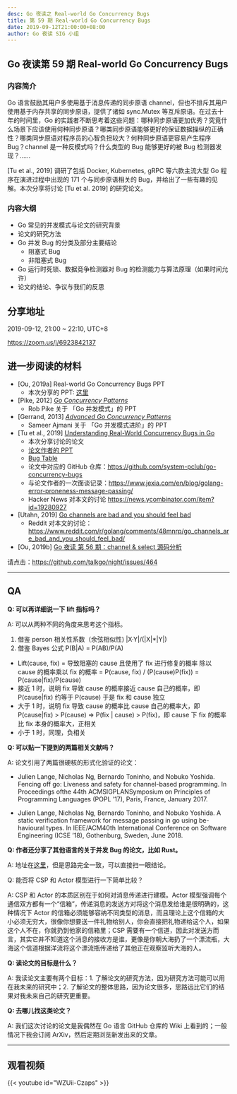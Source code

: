 ```yaml
---
desc: Go 夜读之 Real-world Go Concurrency Bugs
title: 第 59 期 Real-world Go Concurrency Bugs
date: 2019-09-12T21:00:00+08:00
author: Go 夜读 SIG 小组
---
```


## Go 夜读第 59 期 Real-world Go Concurrency Bugs

### 内容简介

Go 语言鼓励其用户多使用基于消息传递的同步原语 channel，但也不排斥其用户使用基于内存共享的同步原语，提供了诸如 sync.Mutex 等互斥原语。在过去十年的时间里，Go 的实践者不断思考着这些问题：哪种同步原语更加优秀？究竟什么场景下应该使用何种同步原语？哪类同步原语能够更好的保证数据操纵的正确性？哪类同步原语对程序员的心智负担较大？何种同步原语更容易产生程序 Bug？channel 是一种反模式吗？什么类型的 Bug 能够更好的被 Bug 检测器发现？……

[Tu et al., 2019] 调研了包括 Docker, Kubernetes, gRPC 等六款主流大型 Go 程序在演进过程中出现的 171 个与同步原语相关的 Bug，并给出了一些有趣的见解。本次分享将讨论 [Tu et al. 2019] 的研究论文。

### 内容大纲

- Go 常见的并发模式与论文的研究背景
- 论文的研究方法
- Go 并发 Bug 的分类及部分主要结论
	- 阻塞式 Bug
	- 非阻塞式 Bug
- Go 运行时死锁、数据竞争检测器对 Bug 的检测能力与算法原理（如果时间允许）
- 论文的结论、争议与我们的反思

## 分享地址

2019-09-12, 21:00 ~ 22:10, UTC+8

https://zoom.us/j/6923842137

## 进一步阅读的材料

- [Ou, 2019a] Real-world Go Concurrency Bugs PPT 
  - 本次分享的 PPT: [这里](https://docs.google.com/presentation/d/1clppbBqjxzPrj-26d_zVeJK2fFiXCsNVXYhKPjEZ4Tc/edit?usp=sharing)
- [Pike, 2012] [*Go Concurrency Patterns*](https://talks.golang.org/2012/concurrency.slide)
  - Rob Pike 关于 「Go 并发模式」的 PPT
- [Gerrand, 2013] [*Advanced Go Concurrency Patterns*](http://talks.golang.org/2013/advconc.slide)
  - Sameer Ajmani 关于 「Go 并发模式进阶」的 PPT
- [Tu et al., 2019] [Understanding Real-World Concurrency Bugs in Go](https://songlh.github.io/paper/go-study.pdf)
  - 本次分享讨论的论文
  - [论文作者的 PPT](https://slideplayer.com/slide/17049966/)
  - [Bug Table](https://github.com/talkgo/night/files/3587505/bug.table.xlsx)
  - 论文中对应的 GitHub 仓库：https://github.com/system-pclub/go-concurrency-bugs
  - 与论文作者的一次面谈记录：https://www.jexia.com/en/blog/golang-error-proneness-message-passing/
  - Hacker News 对本文的讨论 https://news.ycombinator.com/item?id=19280927
- [Utahn, 2019] [Go channels are bad and you should feel bad](https://www.jtolio.com/2016/03/go-channels-are-bad-and-you-should-feel-bad/)
  - Reddit 对本文的讨论：https://www.reddit.com/r/golang/comments/48mnrp/go_channels_are_bad_and_you_should_feel_bad/
- [Ou, 2019b] [Go 夜读 第 56 期：channel & select 源码分析](https://github.com/talkgo/night/issues/450)


请点击：https://github.com/talkgo/night/issues/464

----

## QA

**Q: 可以再详细说一下 lift 指标吗？**

A: 可以从两种不同的角度来思考这个指标。

1. 借鉴 person 相关性系数（余弦相似性) |X·Y|/(|X|*|Y|)
2. 借鉴 Bayes 公式 P(B|A) = P(AB)/P(A) 
  - Lift(cause, fix) = 导致阻塞的 cause 且使用了 fix 进行修复的概率 除以 cause 的概率乘以 fix 的概率 = P(cause, fix) / (P(cause)P(fix)) = P(cause|fix)/P(cause)
  - 接近 1 时，说明 fix 导致 cause 的概率接近 cause 自己的概率，即 P(cause|fix) 约等于 P(cause) 于是 fix 和 cause 独立
  - 大于 1 时，说明 fix 导致 cause 的概率比 cause 自己的概率大，即 P(cause|fix) > P(cause) => P(fix | cause) > P(fix)，即 cause 下 fix 的概率比 fix 本身的概率大，正相关
  - 小于 1 时，同理，负相关

**Q: 可以贴一下提到的两篇相关文献吗？**

A: 论文引用了两篇很硬核的形式化验证的论文：

- Julien Lange, Nicholas Ng, Bernardo Toninho, and Nobuko Yoshida. Fencing off go: Liveness and safety for channel-based programming. In Proceedings ofthe 44th ACMSIGPLANSymposium on Principles of Programming Languages (POPL ’17), Paris, France, January 2017.

- Julien Lange, Nicholas Ng, Bernardo Toninho, and Nobuko Yoshida. A static verification framework for message passing in go using be- havioural types. In IEEE/ACM40th International Conference on Software Engineering (ICSE ’18), Gothenburg, Sweden, June 2018.

**Q: 作者还分享了其他语言的关于并发 Bug 的论文，比如 Rust。**

A: 地址在[这里](https://arxiv.org/pdf/1902.01906.pdf)，但是思路完全一致，可以直接扫一眼结论。

Q: 能否将 CSP 和 Actor 模型进行一下简单比较？

A: CSP 和 Actor 的本质区别在于如何对消息传递进行建模。Actor 模型强调每个通信双方都有一个“信箱”，传递消息的发送方对将这个消息发给谁是很明确的，这种情况下 Actor 的信箱必须能够容纳不同类型的消息，而且理论上这个信箱的大小必须无穷大，很像你想要送一件礼物给别人，你会直接把礼物递给这个人，如果这个人不在，你就扔到他家的信箱里；CSP 需要有一个信道，因此对发送方而言，其实它并不知道这个消息的接收方是谁，更像是你朝大海扔了一个漂流瓶，大海这个信道根据洋流将这个漂流瓶传递给了其他正在观察监听大海的人。

**Q: 读论文的目标是什么？**

A: 我读论文主要有两个目标：1. 了解论文的研究方法，因为研究方法可能可以用在我未来的研究中；2. 了解论文的整体思路，因为论文很多，思路远比它们的结果对我未来自己的研究更重要。

**Q: 去哪儿找这类论文？**

A: 我们这次讨论的论文是我偶然在 Go 语言 GitHub 仓库的 Wiki 上看到的；一般情况下我会订阅 ArXiv，然后定期浏览新发出来的文章。


---


## 观看视频

{{< youtube id="WZUii-Czaps" >}}
